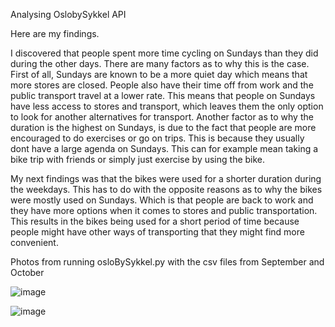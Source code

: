 Analysing OslobySykkel API

Here are my findings.

I discovered that people spent more time cycling on Sundays than they did during the other days. There are many factors as to why this is the case. First of all, Sundays are known to be a more quiet day which means that more stores are closed. People also have their time off from work and the public transport travel at a lower rate. This means that people on Sundays have less access to stores and transport, which leaves them the only option to look for another alternatives for transport.
Another factor as to why the duration is the highest on Sundays, is due to the fact that people are more encouraged to do exercises or go on trips. This is because they usually dont have a large agenda on Sundays. This can for example mean taking a bike trip with friends or simply just exercise by using the bike.

My next findings was that the bikes were used for a shorter duration during the weekdays. This has to do with the opposite reasons as to why the bikes were mostly used on Sundays. Which is that people are back to work and they have more options when it comes to stores and public transportation. This results in the bikes being used for a short period of time because people might have other ways of transporting that they might find more convenient.  

Photos from running osloBySykkel.py with the csv files from September and October

![image](https://media.github.uio.no/user/5443/files/46b6ba00-2068-11eb-8a26-c939751740f4)


![image](https://media.github.uio.no/user/5443/files/5930f380-2068-11eb-9db6-fea648a7e868)



